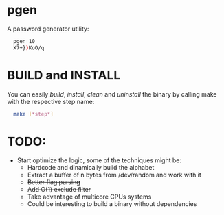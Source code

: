 # pgen
A password generator utility:
```bash
  pgen 10
  X7+})KoO/q
```
# BUILD and INSTALL
You can easily *build*, *install*, *clean* and *uninstall* the binary by calling make with the respective step name:
```bash
  make [*step*]
```

# TODO:
- Start optimize the logic, some of the techniques might be:
    - Hardcode and dinamically build the alphabet
    - Extract a buffer of n bytes from /dev/random and work with it
    - ~~Better flag parsing~~
    - ~~Add O(1) exclude filter~~
    - Take advantage of multicore CPUs systems
    - Could be interesting to build a binary without dependencies
